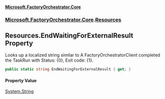 #### [Microsoft.FactoryOrchestrator.Core](./Microsoft-FactoryOrchestrator-Core.md 'Microsoft.FactoryOrchestrator.Core')
### [Microsoft.FactoryOrchestrator.Core](./Microsoft-FactoryOrchestrator-Core.md 'Microsoft.FactoryOrchestrator.Core').[Resources](./Microsoft-FactoryOrchestrator-Core-Resources.md 'Microsoft.FactoryOrchestrator.Core.Resources')
## Resources.EndWaitingForExternalResult Property
Looks up a localized string similar to A FactoryOrchestratorClient completed the TaskRun with Status: {0}, Exit code: {1}.  
```csharp
public static string EndWaitingForExternalResult { get; }
```
#### Property Value
[System.String](https://docs.microsoft.com/en-us/dotnet/api/System.String 'System.String')  
